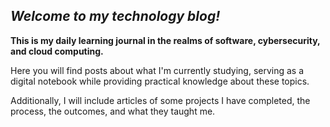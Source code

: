 ## ***Welcome to my technology blog!***

**This is my daily learning journal in the realms of software, cybersecurity, and cloud computing.**

Here you will find posts about what I'm currently studying, 
serving as a digital notebook while providing practical knowledge about these topics. 

Additionally, I will include articles of some projects I have completed, the process, the outcomes, and what they taught me.

